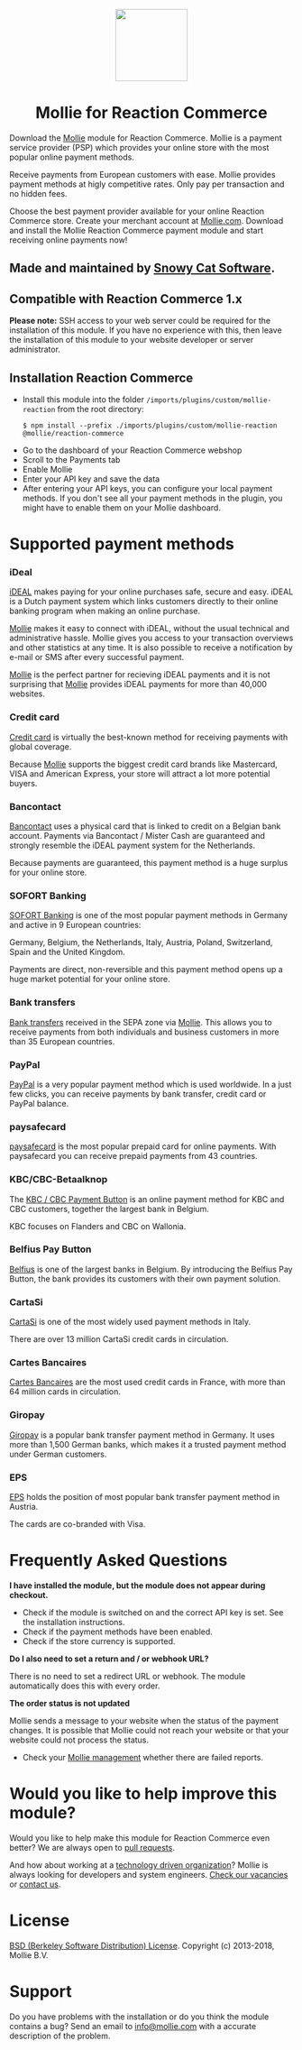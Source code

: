 <p align="center">
  <img src="https://info.mollie.com/hubfs/github/reaction/logo.png" width="128" height="128"/>
</p>
<h1 align="center">Mollie for Reaction Commerce</h1>

Download the [Mollie](https://www.mollie.com/) module for Reaction Commerce. Mollie is a payment service provider (PSP) which provides your online store with the most popular online payment methods. 

Receive payments from European customers with ease. Mollie provides payment methods at higly competitive rates. Only pay per transaction and no hidden fees.

Choose the best payment provider available for your online Reaction Commerce store. Create your merchant account at [Mollie.com](https://www.mollie.com/). 
Download and install the Mollie Reaction Commerce payment module and start receiving online payments now!

<!-- # Reaction Commerce payment service provider [Mollie](https://www.mollie.com/). #

Download the [Mollie](https://www.mollie.com/) module for Reaction Commerce. Mollie is a payment service provider (PSP) which provides your online store with the most popular online payment methods. 

Our Multi-currency system allows you to receive payments from customers worldwide with ease. Mollie provides payment methods at higly competitive rates. Only pay per transaction and no hidden fees.

Choose the best payment provider available for your online Reaction Commerce store. Create your new merchant account at [Mollie.com](https://www.mollie.com/). 
Download and install the Mollie Reaction Commerce payment module and start receiving online payments now! -->


## Made and maintained by [Snowy Cat Software](https://www.snowycatsoftware.com/). ##

## Compatible with Reaction Commerce 1.x ##

**Please note:** SSH access to your web server could be required for the installation of this module.
If you have no experience with this, then leave the installation of this module to your website developer or server administrator.

## Installation Reaction Commerce ##

* Install this module into the folder `/imports/plugins/custom/mollie-reaction` from the root directory:
  ```shell
  $ npm install --prefix ./imports/plugins/custom/mollie-reaction @mollie/reaction-commerce
  ```
* Go to the dashboard of your Reaction Commerce webshop
* Scroll to the Payments tab
* Enable Mollie
* Enter your API key and save the data
* After entering your API keys, you can configure your local payment methods.
If you don't see all your payment methods in the plugin, you might have to enable them on your Mollie dashboard.  

# Supported payment methods

### iDeal 

[iDEAL](https://www.mollie.com/en/payments/ideal) makes paying for your online purchases safe, secure and easy.
iDEAL is a Dutch payment system which links customers directly to their online banking program when making an online purchase.

[Mollie](https://www.mollie.com/) makes it easy to connect with iDEAL,  without the usual technical and administrative hassle.
Mollie gives you access to your transaction overviews and other statistics at any time. It is also possible to receive a notification by e-mail or SMS after every successful payment.

[Mollie](https://www.mollie.com/) is the perfect partner for recieving iDEAL payments and it is not surprising that [Mollie](https://www.mollie.com/) provides iDEAL payments 
for more than 40,000 websites.

### Credit card
[Credit card](https://www.mollie.com/en/payments/credit-card) is virtually the best-known method for receiving payments with global coverage. 

Because [Mollie](https://www.mollie.com/) supports the biggest credit card brands like Mastercard, VISA and American Express, your store will attract a lot more potential buyers.

### Bancontact
[Bancontact](https://www.mollie.com/en/payments/bancontact) uses a physical card that is linked to credit on a Belgian bank account. Payments via Bancontact / Mister Cash are guaranteed and strongly resemble the iDEAL payment system for the Netherlands.

Because payments are guaranteed, this payment method is a huge surplus for your online store.

### SOFORT Banking
[SOFORT Banking](https://www.mollie.com/en/payments/sofort) is one of the most popular payment methods in Germany and active in 9 European countries:

Germany, Belgium, the Netherlands, Italy, Austria, Poland, Switzerland, Spain and the United Kingdom.

Payments are direct, non-reversible and this payment method opens up a huge market potential for your online store.

### Bank transfers
[Bank transfers](https://www.mollie.com/en/payments/bank-transfer) received in the SEPA zone via [Mollie](https://www.mollie.com/). This allows you to receive payments from both individuals and business customers in more than 35 European countries.

### PayPal
[PayPal](https://www.mollie.com/en/payments/paypal) is a very popular payment method which is used worldwide. In a just few clicks, you can receive payments by bank transfer, credit card or PayPal balance.

### paysafecard
[paysafecard](https://www.mollie.com/en/payments/paysafecard) is the most popular prepaid card for online payments. With paysafecard you can receive prepaid payments from 43 countries.

### KBC/CBC-Betaalknop
The [KBC / CBC Payment Button](https://www.mollie.com/en/payments/kbc-cbc) is an online payment method for KBC and CBC customers, together the largest bank in Belgium. 

KBC focuses on Flanders and CBC on Wallonia.

### Belfius Pay Button
[Belfius](https://www.mollie.com/en/payments/belfius) is one of the largest banks in Belgium. By introducing the Belfius Pay Button, the bank provides its customers with their own payment solution.

### CartaSi
[CartaSi](https://www.mollie.com/en/payments/cartasi) is one of the most widely used payment methods in Italy. 

There are over 13 million CartaSi credit cards in circulation.

### Cartes Bancaires
[Cartes Bancaires](https://www.mollie.com/en/payments/cartes-bancaires) are the most used credit cards in France, with more than 64 million cards in circulation.

### Giropay

[Giropay](https://www.mollie.com/en/payments/giropay) is a popular bank transfer payment method in Germany. It uses more than 1,500 German banks, which makes it a trusted payment method under German customers.

### EPS
[EPS](https://www.mollie.com/en/payments/eps) holds the position of most popular bank transfer payment method in Austria. 

The cards are co-branded with Visa.

# Frequently Asked Questions #

**I have installed the module, but the module does not appear during checkout.**

* Check if the module is switched on and the correct API key is set. See the installation instructions.
* Check if the payment methods have been enabled.
* Check if the store currency is supported.

**Do I also need to set a return and / or webhook URL?**

There is no need to set a redirect URL or webhook. The module automatically does this with every order.

**The order status is not updated**

Mollie sends a message to your website when the status of the payment changes.
It is possible that Mollie could not reach your website or that your website could not process the status.

* Check your [Mollie management](https://www.mollie.com/beheer/) whether there are failed reports. <!-- [More information](https://www.mollie.com/nl/support/post/ik-krijg-een-e-mail-over-gefaalde-http-rapportages-wat-nu/)-->

# Would you like to help improve this module? #

Would you like to help make this module for Reaction Commerce even better? We are always open to [pull requests](https://github.com/mollie/mollie-reaction-commerce/pulls?utf8=%E2%9C%93&q=is%3Apr).

And how about working at a [technology driven organization](https://jobs.mollie.com/)? Mollie is always looking for developers and system engineers. [Check our vacancies](https://jobs.mollie.com/) or [contact us](mailto:info@mollie.com).

# License #
[BSD (Berkeley Software Distribution) License](http://www.opensource.org/licenses/bsd-license.php).
Copyright (c) 2013-2018, Mollie B.V.

# Support #

Do you have problems with the installation or do you think the module contains a bug? Send an email
to info@mollie.com with a accurate description of the problem.

